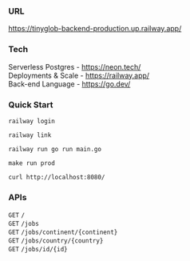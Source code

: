 ### URL

https://tinyglob-backend-production.up.railway.app/

### Tech

Serverless Postgres - https://neon.tech/ <br />
Deployments & Scale - https://railway.app/ <br />
Back-end Language - https://go.dev/ <br />

### Quick Start

```
railway login
```

```
railway link
```

```
railway run go run main.go
```

``` (alternative)
make run prod
```

```
curl http://localhost:8080/
```

### APIs

`GET` `/` <br/>
`GET` `/jobs` <br/>
`GET` `/jobs/continent/{continent}` <br/>
`GET` `/jobs/country/{country}` <br/>
`GET` `/jobs/id/{id}` <br/>
